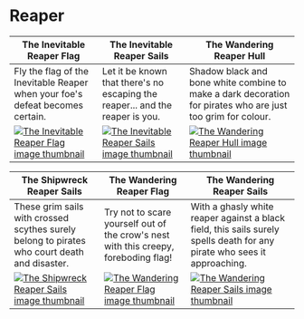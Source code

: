 # Reaper

| The Inevitable Reaper Flag | The Inevitable Reaper Sails | The Wandering Reaper Hull |
| -------------------------- | --------------------------- | ------------------------- |
| Fly the flag of the Inevitable Reaper when your foe's defeat becomes certain. | Let it be known that there's no escaping the reaper... and the reaper is you. | Shadow black and bone white combine to make a dark decoration for pirates who are just too grim for colour. |
| [![The Inevitable Reaper Flag image thumbnail](https://seaofthieves.wiki.gg/images/1/1f/The_Inevitable_Reaper_Flag.png)](https://seaofthieves.wiki.gg/wiki/The_Inevitable_Reaper_Flag) | [![The Inevitable Reaper Sails image thumbnail](https://seaofthieves.wiki.gg/images/d/d3/The_Inevitable_Reaper_Sails.png)](https://seaofthieves.wiki.gg/wiki/The_Inevitable_Reaper_Sails) | [![The Wandering Reaper Hull image thumbnail](https://seaofthieves.wiki.gg/images/7/7a/The_Wandering_Reaper_Hull.png)](https://seaofthieves.wiki.gg/wiki/The_Wandering_Reaper_Hull) |

| The Shipwreck Reaper Sails | The Wandering Reaper Flag | The Wandering Reaper Sails |
| -------------------------- | ------------------------- | -------------------------- |
| These grim sails with crossed scythes surely belong to pirates who court death and disaster. | Try not to scare yourself out of the crow's nest with this creepy, foreboding flag! | With a ghasly white reaper against a black field, this sails surely spells death for any pirate who sees it approaching. |
| [![The Shipwreck Reaper Sails image thumbnail](https://seaofthieves.wiki.gg/images/a/a4/The_Shipwreck_Reaper_Sails.png)](https://seaofthieves.wiki.gg/wiki/The_Shipwreck_Reaper_Sails) | [![The Wandering Reaper Flag image thumbnail](https://seaofthieves.wiki.gg/images/4/4e/The_Wandering_Reaper_Flag.png)](https://seaofthieves.wiki.gg/wiki/The_Wandering_Reaper_Flag) | [![The Wandering Reaper Sails image thumbnail](https://seaofthieves.wiki.gg/images/b/b1/The_Wandering_Reaper_Sails.png)](https://seaofthieves.wiki.gg/wiki/The_Wandering_Reaper_Sails) |
